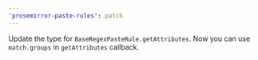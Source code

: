```yaml
---
'prosemirror-paste-rules': patch
---
```


Update the type for `BaseRegexPasteRule.getAttributes`. Now you can use `match.groups` in `getAttributes` callback.
